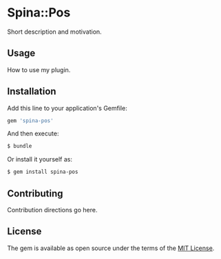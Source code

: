 # Spina::Pos
Short description and motivation.

## Usage
How to use my plugin.

## Installation
Add this line to your application's Gemfile:

```ruby
gem 'spina-pos'
```

And then execute:
```bash
$ bundle
```

Or install it yourself as:
```bash
$ gem install spina-pos
```

## Contributing
Contribution directions go here.

## License
The gem is available as open source under the terms of the [MIT License](https://opensource.org/licenses/MIT).
